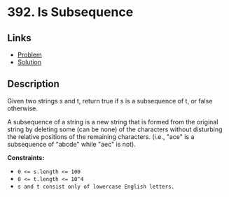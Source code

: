 # 392. Is Subsequence

## Links

- [Problem](https://leetcode.com/problems/is-subsequence/description/?envType=study-plan-v2&envId=top-interview-150)
- [Solution](./solution.py)

## Description

Given two strings s and t, return true if s is a subsequence of t, or false otherwise.

A subsequence of a string is a new string that is formed from the original string by deleting some (can be none) of the characters without disturbing the relative positions of the remaining characters. (i.e., "ace" is a subsequence of "abcde" while "aec" is not).

**Constraints:**

- `0 <= s.length <= 100`
- `0 <= t.length <= 10^4`
- `s and t consist only of lowercase English letters.`
